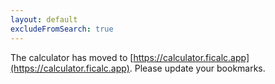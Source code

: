 ```yaml
---
layout: default
excludeFromSearch: true
---
```


The calculator has moved to
[https://calculator.ficalc.app](https://calculator.ficalc.app). Please update
your bookmarks.

